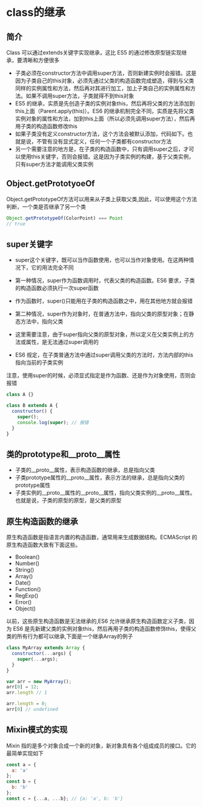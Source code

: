# class的继承

## 简介

Class 可以通过extends关键字实现继承，这比 ES5 的通过修改原型链实现继承，要清晰和方便很多

- 子类必须在constructor方法中调用super方法，否则新建实例时会报错。这是因为子类自己的this对象，必须先通过父类的构造函数完成塑造，得到与父类同样的实例属性和方法，然后再对其进行加工，加上子类自己的实例属性和方法。如果不调用super方法，子类就得不到this对象
- ES5 的继承，实质是先创造子类的实例对象this，然后再将父类的方法添加到this上面（Parent.apply(this)）。ES6 的继承机制完全不同，实质是先将父类实例对象的属性和方法，加到this上面（所以必须先调用super方法），然后再用子类的构造函数修改this
- 如果子类没有定义constructor方法，这个方法会被默认添加，代码如下。也就是说，不管有没有显式定义，任何一个子类都有constructor方法
- 另一个需要注意的地方是，在子类的构造函数中，只有调用super之后，才可以使用this关键字，否则会报错。这是因为子类实例的构建，基于父类实例，只有super方法才能调用父类实例

## Object.getPrototyoeOf

Object.getPrototypeOf方法可以用来从子类上获取父类,因此，可以使用这个方法判断，一个类是否继承了另一个类

```JavaScript
Object.getPrototypeOf(ColorPoint) === Point
// true
```

## super关键字

- super这个关键字，既可以当作函数使用，也可以当作对象使用。在这两种情况下，它的用法完全不同

- 第一种情况，super作为函数调用时，代表父类的构造函数。ES6 要求，子类的构造函数必须执行一次super函数
- 作为函数时，super()只能用在子类的构造函数之中，用在其他地方就会报错

- 第二种情况，super作为对象时，在普通方法中，指向父类的原型对象；在静态方法中，指向父类
- 这里需要注意，由于super指向父类的原型对象，所以定义在父类实例上的方法或属性，是无法通过super调用的
- ES6 规定，在子类普通方法中通过super调用父类的方法时，方法内部的this指向当前的子类实例

注意，使用super的时候，必须显式指定是作为函数、还是作为对象使用，否则会报错

```JavaScript
class A {}

class B extends A {
  constructor() {
    super();
    console.log(super); // 报错
  }
}
```

## 类的prototype和__proto__属性

- 子类的__proto__属性，表示构造函数的继承，总是指向父类
- 子类prototype属性的__proto__属性，表示方法的继承，总是指向父类的prototype属性
- 子类实例的__proto__属性的__proto__属性，指向父类实例的__proto__属性。也就是说，子类的原型的原型，是父类的原型

## 原生构造函数的继承

原生构造函数是指语言内置的构造函数，通常用来生成数据结构。ECMAScript 的原生构造函数大致有下面这些。

- Boolean()
- Number()
- String()
- Array()
- Date()
- Function()
- RegExp()
- Error()
- Object()

以前，这些原生构造函数是无法继承的,ES6 允许继承原生构造函数定义子类，因为 ES6 是先新建父类的实例对象this，然后再用子类的构造函数修饰this，使得父类的所有行为都可以继承,下面是一个继承Array的例子

```JavaScript
class MyArray extends Array {
  constructor(...args) {
    super(...args);
  }
}

var arr = new MyArray();
arr[0] = 12;
arr.length // 1

arr.length = 0;
arr[0] // undefined
```

## Mixin模式的实现

Mixin 指的是多个对象合成一个新的对象，新对象具有各个组成成员的接口。它的最简单实现如下

```JavaScript
const a = {
  a: 'a'
};
const b = {
  b: 'b'
};
const c = {...a, ...b}; // {a: 'a', b: 'b'}
```
